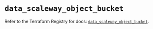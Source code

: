 # `data_scaleway_object_bucket`

Refer to the Terraform Registry for docs: [`data_scaleway_object_bucket`](https://registry.terraform.io/providers/scaleway/scaleway/2.49.0/docs/data-sources/object_bucket).
